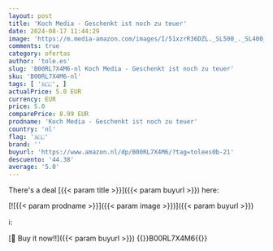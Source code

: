 ```yaml
---
layout: post
title: 'Koch Media - Geschenkt ist noch zu teuer'
date: 2024-08-17 11:44:29
image: 'https://m.media-amazon.com/images/I/51xzrR36DZL._SL500_._SL400_.jpg'
comments: true
category: ofertas
author: 'tole.es'
slug: 'B00RL7X4M6-nl Koch Media - Geschenkt ist noch zu teuer'
sku: 'B00RL7X4M6-nl'
tags: [ '🇳🇱', ]
actualPrice: 5.0 EUR
currency: EUR
price: 5.0
comparePrice: 8.99 EUR
prodname: 'Koch Media - Geschenkt ist noch zu teuer'
country: 'nl'
flag: '🇳🇱'
brand: ''
buyurl: 'https://www.amazon.nl/dp/B00RL7X4M6/?tag=tolees0b-21'
descuento: '44.38'
average: '5.0'
---
```


There's a deal [{{< param title >}}]({{< param buyurl >}})  here:

[![{{< param prodname >}}]({{< param image >}})]({{< param buyurl >}})

ℹ️:


[🛒 Buy it now!!]({{< param buyurl >}})
{{<world>}}B00RL7X4M6{{</world>}}
